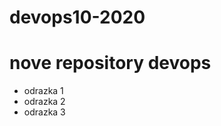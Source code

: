 # devops10-2020
<h1>nove <strong>repository</strong> devops</h1>

- odrazka 1
- odrazka 2
- odrazka 3 
